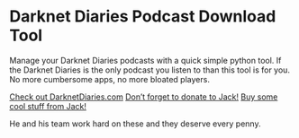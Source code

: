 # Darknet Diaries Podcast Download Tool

Manage your Darknet Diaries podcasts with a quick simple python tool. If the Darknet Diaries is the only podcast you listen to than this tool is for you. No more cumbersome apps, no more bloated players.

[Check out DarknetDiaries.com](https://darknetdiaries.com/)
[Don’t forget to donate to Jack!](https://darknetdiaries.com/donate/) 
[Buy some cool stuff from Jack!](https://shop.darknetdiaries.com/)

He and his team work hard on these and they deserve every penny.


